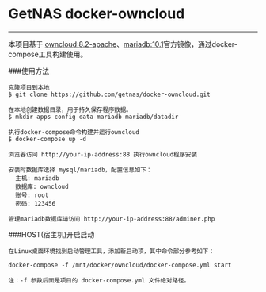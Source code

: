 # GetNAS docker-owncloud

---
本项目基于 [owncloud:8.2-apache](https://hub.docker.com/_/owncloud/)、[mariadb:10.1](https://hub.docker.com/_/mariadb/)官方镜像，通过docker-compose工具构建使用。

###使用方法

	克隆项目到本地
	$ git clone https://github.com/getnas/docker-owncloud.git
	
	在本地创建数据目录，用于持久保存程序数据。
	$ mkdir apps config data mariadb mariadb/datadir
	
	执行docker-compose命令构建并运行owncloud
	$ docker-compose up -d
	
	浏览器访问 http://your-ip-address:88 执行owncloud程序安装
	
	安装时数据库选择 mysql/mariadb，配置信息如下：
	  主机: mariadb
	  数据库: owncloud
	  账号: root
	  密码: 123456
	  
	管理mariadb数据库请访问 http://your-ip-address:88/adminer.php


###HOST(宿主机)开启启动

	在Linux桌面环境找到启动管理工具，添加新启动项，其中命令部分参考如下：
	
	docker-compose -f /mnt/docker/owncloud/docker-compose.yml start
	
	注：-f 参数后面是项目的 docker-compose.yml 文件绝对路径。

